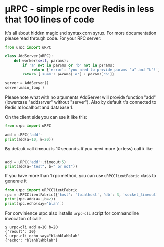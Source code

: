 # μRPC - simple rpc over Redis in less that 100 lines of code

It's all about hidden magic and syntax corn syrup. For more documentation please read through code.
For your RPC server:

```python
from urpc import uRPC

class AddServer(uRPC):
	def worker(self, params):
		if 'a' not in params or 'b' not in params:
			return {'error': 'you need to provide params "a" and "b"!'}
		return {'summ': params['a'] + params['b']}

server = AddServer()
server.main_loop()
```

Please note what with no arguments AddServer will provide function "add" (lowercase "addserver" without "server").
Also by default it's connected to Redis at localhost and database 1.

On the client side you can use it like this:

```python
from urpc import uRPC

add = uRPC('add')
print(add(a=10, b=20))
```

By default call timeout is 10 seconds. If you need more (or less) call it like

```python

add = uRPC('add').timeout(5)
print(add(a="test", b=" or not"))
```

If you have more than 1 rpc method, you can use `uRPCClientFabric` class to generate it

```python
from urpc import uRPCClientFabric
rpc = uRPCClientFabric({'host': 'localhost', 'db': 3, 'socket_timeout': 10})
print(rpc.add(a=1,b=2))
print(rpc.echo(say='blah'))
```

For convinience urpc also installs `urpc-cli` script for commandline invocation of calls.

```shell
$ urpc-cli add a=10 b=20
{'result': 30}
$ urpc-cli echo say="blahblahblah"
{"echo": "blahblahblah"}
```